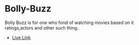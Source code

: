 # Bolly-Buzz
Bolly Buzz is for one who fond of watching movies based on it ratings,actors and other such thing.
- [Live Link](https://meet41.github.io/Bolly-Buzz/)
